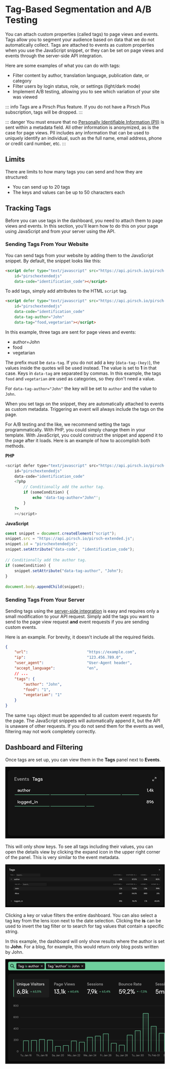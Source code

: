# Tag-Based Segmentation and A/B Testing

You can attach custom properties (called tags) to page views and events. Tags allow you to segment your audience based on data that we do not automatically collect. Tags are attached to events as custom properties when you use the JavaScript snippet, or they can be set on page views and events through the server-side API integration.

Here are some examples of what you can do with tags:

* Filter content by author, translation language, publication date, or category
* Filter users by login status, role, or settings (light/dark mode)
* Implement A/B testing, allowing you to see which variation of your site was viewed

::: info
Tags are a Pirsch Plus feature. If you do not have a Pirsch Plus subscription, tags will be dropped.
:::

::: danger
You must ensure that no [Personally Identifiable Information (PII)](https://en.wikipedia.org/wiki/Personal_data) is sent within a metadata field. All other information is anonymized, as is the case for page views. PII includes any information that can be used to uniquely identify an individual, such as the full name, email address, phone or credit card number, etc.
:::

## Limits

There are limits to how many tags you can send and how they are structured:

* You can send up to 20 tags
* The keys and values can be up to 50 characters each

## Tracking Tags

Before you can use tags in the dashboard, you need to attach them to page views and events. In this section, you'll learn how to do this on your page using JavaScript and from your server using the API.

### Sending Tags From Your Website

You can send tags from your website by adding them to the JavaScript snippet. By default, the snippet looks like this:

```html
<script defer type="text/javascript" src="https://api.pirsch.io/pirsch-extended.js"
    id="pirschextendedjs"
    data-code="identification_code"></script>
```

To add tags, simply add attributes to the HTML `script` tag.

```html
<script defer type="text/javascript" src="https://api.pirsch.io/pirsch-extended.js"
    id="pirschextendedjs"
    data-code="identification_code"
    data-tag-author="John"
    data-tag="food,vegetarian"></script>
```

In this example, three tags are sent for page views and events:

* author=John
* food
* vegetarian

The prefix must be `data-tag`. If you do not add a key (`data-tag-(key)`), the values inside the quotes will be used instead. The value is set to **1** in that case. Keys in `data-tag` are separated by commas. In this example, the tags `food` and `vegetarian` are used as categories, so they don't need a value.

For `data-tag-author="John"` the key will be set to `author` and the value to `John`.

When you set tags on the snippet, they are automatically attached to events as custom metadata. Triggering an event will always include the tags on the page.

For A/B testing and the like, we recommend setting the tags programmatically. With PHP, you could simply change them in your template. With JavaScript, you could construct the snippet and append it to the page after it loads. Here is an example of how to accomplish both methods.

**PHP**

```php
<script defer type="text/javascript" src="https://api.pirsch.io/pirsch-extended.js"
    id="pirschextendedjs"
    data-code="identification_code"
    <?php
        // Conditionally add the author tag.
        if (someCondition) {
            echo 'data-tag-author="John"';
        }
    ?>
    ></script>
```

**JavaScript**

```js
const snippet = document.createElement("script");
snippet.src = "https://api.pirsch.io/pirsch-extended.js";
snippet.id = "pirschextendedjs";
snippet.setAttribute("data-code", "identification_code");

// Conditionally add the author tag.
if (someCondition) {
    snippet.setAttribute("data-tag-author", "John");
}

document.body.appendChild(snippet);
```

### Sending Tags From Your Server

Sending tags using the [server-side integration](../get-started/backend-integration) is easy and requires only a small modification to your API request. Simply add the tags you want to send to the page view request **and** event requests if you are sending custom events.

Here is an example. For brevity, it doesn't include all the required fields.

```JSON
{
    "url":                          "https://example.com",
    "ip":                           "123.456.789.0",
    "user_agent":                   "User-Agent header",
    "accept_language":              "en",
    // ...
    "tags": {
        "author": "John",
        "food": "1",
        "vegetarian": "1"
    }
}
```

The same `tags` object must be appended to all custom event requests for the page. The JavaScript snippets will automatically append it, but the API is unaware of other requests. If you do not send them for the events as well, filtering may not work completely correctly.

## Dashboard and Filtering

Once tags are set up, you can view them in the **Tags** panel next to **Events**.

![Tags Panel](../static/advanced/tags-panel.png)

This will only show keys. To see all tags including their values, you can open the details view by clicking the expand icon in the upper right corner of the panel. This is very similar to the event metadata.

![Tags Details Panel](../static/advanced/tags-details.png)

Clicking a key or value filters the entire dashboard. You can also select a tag key from the lens icon next to the date selection. Clicking the **is** can be used to invert the tag filter or to search for tag values that contain a specific string.

In this example, the dashboard will only show results where the author is set to **John**. For a blog, for example, this would return only blog posts written by John.

![Tags Filter](../static/advanced/tags-filter.png)
